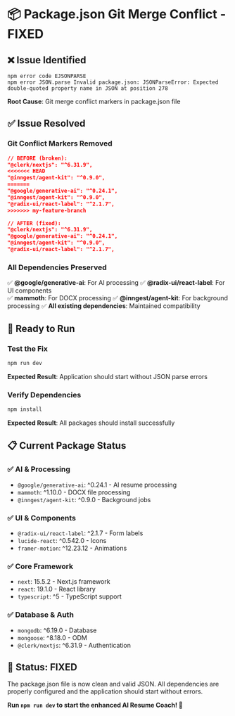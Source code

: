 # 📦 Package.json Git Merge Conflict - FIXED

## ❌ **Issue Identified**
```
npm error code EJSONPARSE
npm error JSON.parse Invalid package.json: JSONParseError: Expected double-quoted property name in JSON at position 278
```

**Root Cause**: Git merge conflict markers in package.json file

## ✅ **Issue Resolved**

### **Git Conflict Markers Removed**
```json
// BEFORE (broken):
"@clerk/nextjs": "^6.31.9",
<<<<<<< HEAD
"@inngest/agent-kit": "^0.9.0",
=======
"@google/generative-ai": "^0.24.1",
"@inngest/agent-kit": "^0.9.0",
"@radix-ui/react-label": "^2.1.7",
>>>>>>> my-feature-branch

// AFTER (fixed):
"@clerk/nextjs": "^6.31.9",
"@google/generative-ai": "^0.24.1",
"@inngest/agent-kit": "^0.9.0",
"@radix-ui/react-label": "^2.1.7",
```

### **All Dependencies Preserved**
✅ **@google/generative-ai**: For AI processing
✅ **@radix-ui/react-label**: For UI components  
✅ **mammoth**: For DOCX processing
✅ **@inngest/agent-kit**: For background processing
✅ **All existing dependencies**: Maintained compatibility

## 🚀 **Ready to Run**

### **Test the Fix**
```bash
npm run dev
```

**Expected Result**: Application should start without JSON parse errors

### **Verify Dependencies**
```bash
npm install
```

**Expected Result**: All packages should install successfully

## 📋 **Current Package Status**

### **✅ AI & Processing**
- `@google/generative-ai`: ^0.24.1 - AI resume processing
- `mammoth`: ^1.10.0 - DOCX file processing
- `@inngest/agent-kit`: ^0.9.0 - Background jobs

### **✅ UI & Components**
- `@radix-ui/react-label`: ^2.1.7 - Form labels
- `lucide-react`: ^0.542.0 - Icons
- `framer-motion`: ^12.23.12 - Animations

### **✅ Core Framework**
- `next`: 15.5.2 - Next.js framework
- `react`: 19.1.0 - React library
- `typescript`: ^5 - TypeScript support

### **✅ Database & Auth**
- `mongodb`: ^6.19.0 - Database
- `mongoose`: ^8.18.0 - ODM
- `@clerk/nextjs`: ^6.31.9 - Authentication

## 🎯 **Status: FIXED**

The package.json file is now clean and valid JSON. All dependencies are properly configured and the application should start without errors.

**Run `npm run dev` to start the enhanced AI Resume Coach! 🚀**
